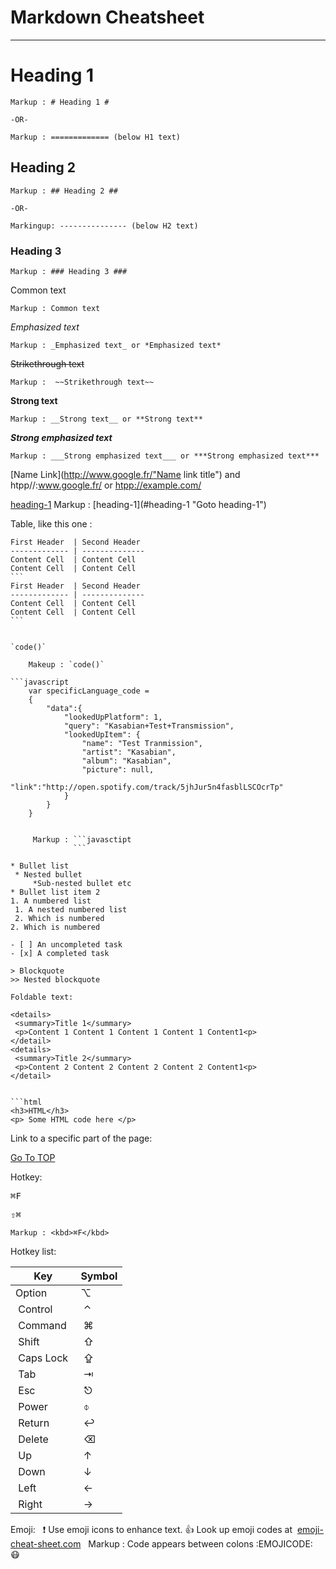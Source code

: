 Markdown Cheatsheet<a name="TOP"></a>
============================


- - - -
# Heading 1 #
    Markup : # Heading 1 #
    
    -OR-
    
    Markup : ============= (below H1 text)
## Heading 2 ##
    
    Markup : ## Heading 2 ##
    
    -OR-
    
    Markingup: --------------- (below H2 text)
### Heading 3 ###
    
    Markup : ### Heading 3 ###

Common text

    Markup : ‌Common‌ ‌text‌ ‌

_Emphasized‌ ‌text_‌ 

    Markup : ‌_Emphasized‌ ‌text_‌ ‌or‌ ‌*Emphasized‌ ‌text*

~~Strikethrough text~~

    Markup :  ‌~~Strikethrough‌ ‌text~~‌

__Strong text__

    Markup : __Strong text__ or **Strong text**

___Strong emphasized text___

    ‌Markup‌ ‌:‌ ___Strong emphasized text___ or ***Strong emphasized text***

[Name Link](http://www.google.fr/"Name link title") and htpp//:www.google.fr/ or <htpp://example.com/>

[heading-1](#heading-1 "Goto heading-1")
    Markup : [heading-1](#heading-1‌ ‌"Goto‌ ‌heading-1")

Table, like this one :

    First Header  | Second Header
    ------------- | --------------
    Content Cell  | Content Cell
    Content Cell  | Content Cell
    ```‌
    First Header  | Second Header
    ------------- | --------------
    Content Cell  | Content Cell
    Content Cell  | Content Cell
    ```‌


    `code()`

        Makeup : `code()`

    ```‌javascript
        var specificLanguage_code = 
        {
            "data":{
                "lookedUpPlatform": 1,
                "query": "Kasabian+Test+Transmission",
                "lookedUpItem": {
                    "name": "Test Tranmission",
                    "artist": "Kasabian",
                    "album": "Kasabian",
                    "picture": null,
                    "link":‌‌"http://open.spotify.com/track/5jhJur5n4fasblLSCOcrTp"
                }
            }
        }
   ```‌

        Markup : ```‌javasctipt
                 ```‌

* Bullet list
    * Nested bullet
        *Sub-nested bullet etc
* Bullet list item 2
1. A numbered list
    1. A nested numbered list
    2. Which is numbered
2. Which is numbered

- [ ] An uncompleted task
- [x] A completed task

> Blockquote
>> Nested blockquote

Foldable text:

<details>
    <summary>Title 1</summary>
    <p>Content‌ ‌1‌ ‌Content‌ ‌1‌ ‌Content‌ ‌1‌ ‌Content‌ ‌1‌ ‌Content‌‌1‌<p>
</detail>
<details>
    <summary>Title 2</summary>
    <p>Content‌ ‌2 ‌Content‌ ‌2‌ ‌Content‌ ‌2 ‌Content‌ ‌2‌ ‌Content‌‌1‌<p>
</detail>


```html
<h3>HTML</h3>
<p> ‌Some‌ ‌HTML‌ ‌code‌ ‌here‌ </p>
```

Link to a specific part of the page:

[Go To TOP](#TOP)

Hotkey:

<kbd>⌘F</kbd>

<kbd>⇧⌘</kbd>

    Markup : <kbd>⌘F</kbd>

Hotkey list:

| Key | Symbol |
| --- | ----|
| Option | ⌥ |
|‌ ‌Control‌ ‌|‌ ‌⌃‌ ‌|‌ ‌
|‌ ‌Command‌ ‌|‌ ‌⌘‌ ‌|‌ ‌
|‌ ‌Shift‌ ‌|‌ ‌⇧‌ ‌|‌ ‌
|‌ ‌Caps‌ ‌Lock‌ ‌|‌ ‌⇪‌ ‌|‌ ‌
|‌ ‌Tab‌ ‌|‌ ‌⇥‌ ‌|‌ ‌
|‌ ‌Esc‌ ‌|‌ ‌⎋‌ ‌|‌ ‌
|‌ ‌Power‌ ‌|‌ ‌⌽‌ ‌|‌ ‌
|‌ ‌Return‌ ‌|‌ ‌↩‌ ‌|‌ ‌
|‌ ‌Delete‌ ‌|‌ ‌⌫‌ ‌|‌ ‌
|‌ ‌Up‌ ‌|‌ ‌↑‌ ‌|‌ ‌
|‌ ‌Down‌ ‌|‌ ‌↓‌ ‌|‌ ‌
|‌ ‌Left‌ ‌|‌ ‌←‌ ‌|‌ ‌
|‌ ‌Right‌ ‌|‌ ‌→‌ ‌|‌

Emoji:‌ ‌
 ‌
:exclamation:‌ ‌Use‌ ‌emoji‌ ‌icons‌ ‌to‌ ‌enhance‌ ‌text.‌ ‌:+1:‌  ‌Look‌ ‌up‌ ‌emoji‌ ‌codes‌ ‌at‌ ‌
[‌emoji-cheat-sheet.com‌](‌http://emoji-cheat-sheet.com/‌)‌ ‌
 ‌
    ‌Markup‌ ‌:‌ ‌Code‌ ‌appears‌ ‌between‌ ‌colons‌ ‌:EMOJICODE:‌ ‌
 ‌ ‌
:mask:‌